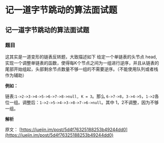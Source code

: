 # 记一道字节跳动的算法面试题

## 记一道字节跳动的算法面试题

### 题目

这其实是一道变形的链表反转题，大致描述如下 给定一个单链表的头节点 head,实现一个调整单链表的函数，使得每K个节点之间为一组进行逆序，并且从链表的尾部开始组起，头部剩余节点数量不够一组的不需要逆序。（不能使用队列或者栈作为辅助）

**例如：**

链表:`1->2->3->4->5->6->7->8->null, K = 3`。那么 `6->7->8`，`3->4->5`，`1->2`各位一组。调整后：`1->2->5->4->3->8->7->6->null`。其中 1，2不调整，因为不够一组。

**解析**

原文： [https://juejin.im/post/5d4f76325188253b49244dd0](https://juejin.im/post/5d4f76325188253b49244dd0)

